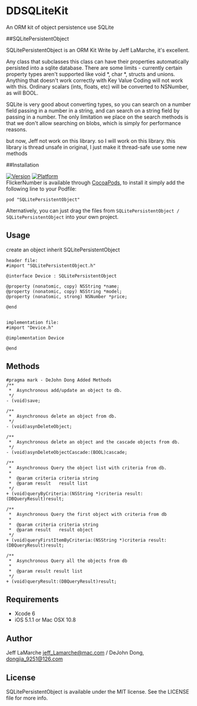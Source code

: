 # DDSQLiteKit
An ORM kit of object persistence use SQLite

##SQLitePersistentObject

SQLitePersistentObject is an ORM Kit Write by Jeff LaMarche, it's excellent.

Any class that subclasses this class can have their properties automatically persisted into a sqlite database. There are some limits - currently certain property types aren't supported like void *, char *, structs and unions. Anything that doesn't work correctly with Key Value Coding will not work with this. Ordinary scalars (ints, floats, etc) will be converted to NSNumber, as will BOOL.
 
 SQLite is very good about converting types, so you can search on a number field passing in a number in a string, and can search on a string field by passing in a number. The only limitation we place on the search methods is that we don't allow searching on blobs, which is simply for performance reasons. 
 
but now, Jeff not work on this library. so I will work on this library.
this library is thread unsafe in original, I just make it thread-safe use some new methods


##Installation

[![Version](http://cocoapod-badges.herokuapp.com/v/SQLitePersistentObject/badge.png)](http://cocoadocs.org/docsets/SQLitePersistentObject/) [![Platform](http://cocoapod-badges.herokuapp.com/p/SQLitePersistentObject/badge.png)](http://cocoadocs.org/docsets/SQLitePersistentObject/)   
FlickerNumber is available through [CocoaPods](http://cocoapods.org), to install
it simply add the following line to your Podfile:

    pod "SQLitePersistentObject"
Alternatively, you can just drag the files from `SQLitePersistentObject / SQLitePersistentObject` into your own project. 

## Usage

create an object inherit SQLitePersistentObject
```
header file:
#import "SQLitePersistentObject.h"

@interface Device : SQLitePersistentObject

@property (nonatomic, copy) NSString *name;
@property (nonatomic, copy) NSString *model;
@property (nonatomic, strong) NSNumber *price;

@end


implementation file:
#import "Device.h"

@implementation Device

@end

```

## Methods
```
#pragma mark - DeJohn Dong Added Methods
/**
 *  Asynchronous add/update an object to db.
 */
- (void)save;

/**
 *  Asynchronous delete an object from db.
 */
- (void)asynDeleteObject;

/**
 *  Asynchronous delete an object and the cascade objects from db.
 */
- (void)asynDeleteObjectCascade:(BOOL)cascade;

/**
 *  Asynchronous Query the object list with criteria from db.
 *
 *  @param criteria criteria string
 *  @param result   result list
 */
+ (void)queryByCriteria:(NSString *)criteria result:(DBQueryResult)result;

/**
 *  Asynchronous Query the first object with criteria from db
 *
 *  @param criteria criteria string
 *  @param result   result object
 */
+ (void)queryFirstItemByCriteria:(NSString *)criteria result:(DBQueryResult)result;

/**
 *  Asynchronous Query all the objects from db
 *
 *  @param result result list
 */
+ (void)queryResult:(DBQueryResult)result;
```

## Requirements

- Xcode 6
- iOS 5.1.1 or Mac OSX 10.8

## Author

Jeff LaMarche jeff_Lamarche@mac.com / DeJohn Dong, dongjia_9251@126.com

## License

SQLitePersistentObject is available under the MIT license. See the LICENSE file for more info.
